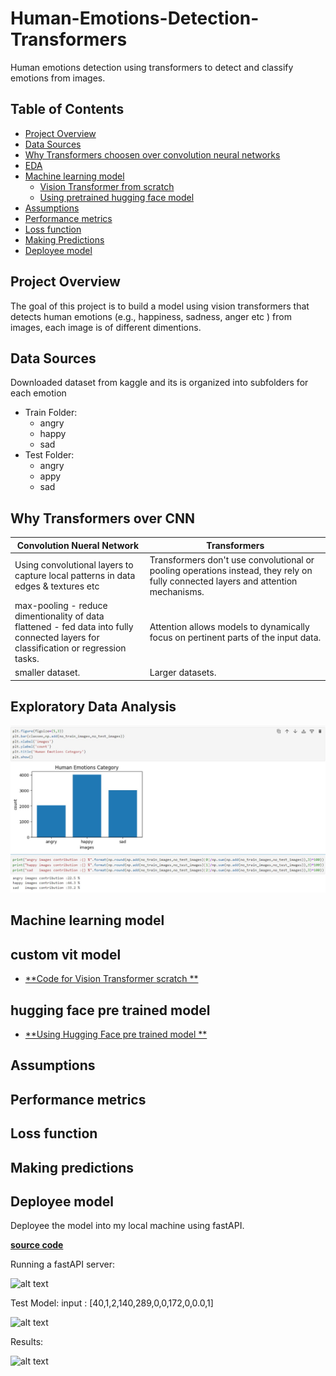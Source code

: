 # Human-Emotions-Detection-Transformers
Human emotions detection using transformers to detect and classify emotions from images. 

## Table of Contents
- [Project Overview](#project-overview)
- [Data Sources](#data-sources)
- [Why Transformers choosen over convolution neural networks](#why-transformers-over-cnn)
- [EDA](#exploratory-data-analysis)
- [Machine learning model](#machine-learning-model)
  - [Vision Transformer from scratch](#custom-vit-model)
  - [Using pretrained hugging face model](#hugging-face-pre-trained-model)
- [Assumptions](#assumptions)
- [Performance metrics](#performance-metrics)
- [Loss function](#loss-function)
- [Making Predictions](#making-predictions)
- [Deployee model](#deployee-model)


## Project Overview
  
  The goal of this project is to build a model using vision transformers that detects human emotions (e.g., happiness, sadness, anger etc ) from images, each image is of different dimentions.

## Data Sources 
  Downloaded dataset from kaggle and its is organized into subfolders for each emotion
   - Train Folder:
      -  angry
      -  happy
      -  sad
  -  Test Folder:
      -  angry
      -  appy
      -  sad

## Why Transformers over CNN

Convolution Nueral Network                                                                 |             Transformers                                                                                                             | 
-----------------------------------------------------------------------------------------  | ----------------------------------------------------------------------------------------------------------------------------         | 
Using convolutional layers to capture local patterns in data edges & textures etc          |   Transformers don't use convolutional or pooling operations instead, they rely on fully connected layers and attention mechanisms. | 
max-pooling - reduce dimentionality of data<br>flattened   - fed data into fully connected layers for classification or regression tasks.|Attention allows models to dynamically focus on pertinent parts of the input data.                                        
smaller dataset.                                                                            |   Larger datasets.                                                                                                                 | 

## Exploratory Data Analysis

![alt text](images/EDA_HumanEmotions.jpg)

## Machine learning model
   ## custom vit model
   - [**Code for Vision Transformer scratch **](VITModel.ipynb)
     
   ## hugging face pre trained model
   - [**Using Hugging Face pre trained model **](VITModel.ipynb)
    

## Assumptions

## Performance metrics

## Loss function

## Making predictions

## Deployee model
Deployee the model into my local machine using fastAPI.

[**source code**](/deployement/ml_api.py)

Running a fastAPI server:

![alt text](images/deployee_to_fastAPI.jpg)


Test Model:
input : [40,1,2,140,289,0,0,172,0,0.0,1]

![alt text](images/test_ml_model.jpg)


Results:

![alt text](images/results.jpg)
